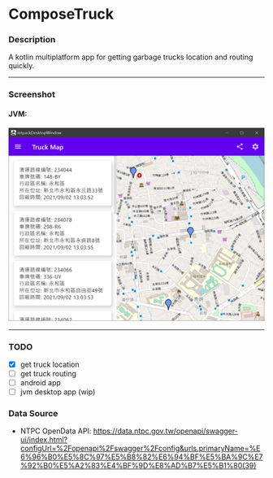 # ComposeTruck

### Description
A kotlin multiplatform app for getting garbage trucks location and routing quickly.

---
### Screenshot 
#### JVM:
![plot](./screenshot.PNG)

---
### TODO
 - [x] get truck location
 - [ ] get truck routing
 - [ ] android app
 - [ ] jvm desktop app (wip)
### Data Source
- NTPC OpenData API: 
https://data.ntpc.gov.tw/openapi/swagger-ui/index.html?configUrl=%2Fopenapi%2Fswagger%2Fconfig&urls.primaryName=%E6%96%B0%E5%8C%97%E5%B8%82%E6%94%BF%E5%BA%9C%E7%92%B0%E5%A2%83%E4%BF%9D%E8%AD%B7%E5%B1%80(39)
